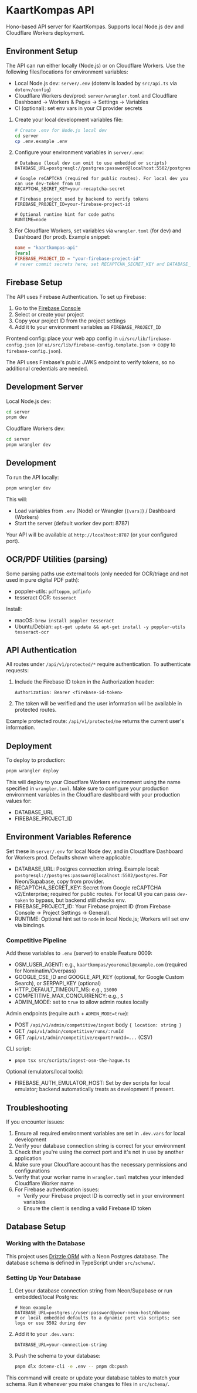 # KaartKompas API

Hono-based API server for KaartKompas. Supports local Node.js dev and Cloudflare Workers deployment.

## Environment Setup

The API can run either locally (Node.js) or on Cloudflare Workers. Use the following files/locations for environment variables:

- Local Node.js dev: `server/.env` (dotenv is loaded by `src/api.ts` via `dotenv/config`)
- Cloudflare Workers dev/prod: `server/wrangler.toml` and Cloudflare Dashboard → Workers & Pages → Settings → Variables
- CI (optional): set env vars in your CI provider secrets

1. Create your local development variables file:
   ```bash
   # Create .env for Node.js local dev
   cd server
   cp .env.example .env
   ```

2. Configure your environment variables in `server/.env`:
   ```env
   # Database (local dev can omit to use embedded or scripts)
   DATABASE_URL=postgresql://postgres:password@localhost:5502/postgres

   # Google reCAPTCHA (required for public routes). For local dev you can use dev-token from UI
   RECAPTCHA_SECRET_KEY=your-recaptcha-secret

   # Firebase project used by backend to verify tokens
   FIREBASE_PROJECT_ID=your-firebase-project-id

   # Optional runtime hint for code paths
   RUNTIME=node
   ```

3. For Cloudflare Workers, set variables via `wrangler.toml` (for dev) and Dashboard (for prod). Example snippet:
   ```toml
   name = "kaartkompas-api"
   [vars]
   FIREBASE_PROJECT_ID = "your-firebase-project-id"
   # never commit secrets here; set RECAPTCHA_SECRET_KEY and DATABASE_URL in Dashboard secrets
   ```

## Firebase Setup

The API uses Firebase Authentication. To set up Firebase:

1. Go to the [Firebase Console](https://console.firebase.google.com)
2. Select or create your project
3. Copy your project ID from the project settings
4. Add it to your environment variables as `FIREBASE_PROJECT_ID`

Frontend config: place your web app config in `ui/src/lib/firebase-config.json` (or `ui/src/lib/firebase-config.template.json` → copy to `firebase-config.json`).

The API uses Firebase's public JWKS endpoint to verify tokens, so no additional credentials are needed.

## Development Server

Local Node.js dev:

```bash
cd server
pnpm dev
```

Cloudflare Workers dev:

```bash
cd server
pnpm wrangler dev
```

## Development

To run the API locally:
```bash
pnpm wrangler dev
```

This will:
- Load variables from `.env` (Node) or Wrangler (`[vars]`) / Dashboard (Workers)
- Start the server (default worker dev port: 8787)

Your API will be available at `http://localhost:8787` (or your configured port).

## OCR/PDF Utilities (parsing)

Some parsing paths use external tools (only needed for OCR/triage and not used in pure digital PDF path):

- poppler-utils: `pdftoppm`, `pdfinfo`
- tesseract OCR: `tesseract`

Install:

- macOS: `brew install poppler tesseract`
- Ubuntu/Debian: `apt-get update && apt-get install -y poppler-utils tesseract-ocr`

## API Authentication

All routes under `/api/v1/protected/*` require authentication. To authenticate requests:

1. Include the Firebase ID token in the Authorization header:
   ```
   Authorization: Bearer <firebase-id-token>
   ```

2. The token will be verified and the user information will be available in protected routes.

Example protected route: `/api/v1/protected/me` returns the current user's information.

## Deployment

To deploy to production:
```bash
pnpm wrangler deploy
```

This will deploy to your Cloudflare Workers environment using the name specified in `wrangler.toml`. Make sure to configure your production environment variables in the Cloudflare dashboard with your production values for:
- DATABASE_URL
- FIREBASE_PROJECT_ID

## Environment Variables Reference

Set these in `server/.env` for local Node dev, and in Cloudflare Dashboard for Workers prod. Defaults shown where applicable.

- DATABASE_URL: Postgres connection string. Example local: `postgresql://postgres:password@localhost:5502/postgres`. For Neon/Supabase, copy from provider.
- RECAPTCHA_SECRET_KEY: Secret from Google reCAPTCHA v2/Enterprise; required for public routes. For local UI you can pass `dev-token` to bypass, but backend still checks env.
- FIREBASE_PROJECT_ID: Your Firebase project ID (from Firebase Console → Project Settings → General).
- RUNTIME: Optional hint set to `node` in local Node.js; Workers will set env via bindings.

### Competitive Pipeline

Add these variables to `.env` (server) to enable Feature 0009:

- OSM_USER_AGENT: e.g., `kaartkompas/youremail@example.com` (required for Nominatim/Overpass)
- GOOGLE_CSE_ID and GOOGLE_API_KEY (optional, for Google Custom Search), or SERPAPI_KEY (optional)
- HTTP_DEFAULT_TIMEOUT_MS: e.g., `15000`
- COMPETITIVE_MAX_CONCURRENCY: e.g., `5`
- ADMIN_MODE: set to `true` to allow admin routes locally

Admin endpoints (require auth + `ADMIN_MODE=true`):
- POST `/api/v1/admin/competitive/ingest` body `{ location: string }`
- GET `/api/v1/admin/competitive/runs/:runId`
- GET `/api/v1/admin/competitive/export?runId=...` (CSV)

CLI script:
- `pnpm tsx src/scripts/ingest-osm-the-hague.ts`

Optional (emulators/local tools):
- FIREBASE_AUTH_EMULATOR_HOST: Set by dev scripts for local emulator; backend automatically treats as development if present.

## Troubleshooting

If you encounter issues:

1. Ensure all required environment variables are set in `.dev.vars` for local development
2. Verify your database connection string is correct for your environment
3. Check that you're using the correct port and it's not in use by another application
4. Make sure your Cloudflare account has the necessary permissions and configurations
5. Verify that your worker name in `wrangler.toml` matches your intended Cloudflare Worker name
6. For Firebase authentication issues:
   - Verify your Firebase project ID is correctly set in your environment variables
   - Ensure the client is sending a valid Firebase ID token 

## Database Setup

### Working with the Database

This project uses [Drizzle ORM](https://orm.drizzle.team) with a Neon Postgres database. The database schema is defined in TypeScript under `src/schema/`.

### Setting Up Your Database

1. Get your database connection string from Neon/Supabase or run embedded/local Postgres:
   ```
   # Neon example
   DATABASE_URL=postgres://user:password@your-neon-host/dbname
   # or local embedded defaults to a dynamic port via scripts; see logs or use 5502 during dev
   ```

2. Add it to your `.dev.vars`:
   ```
   DATABASE_URL=your-connection-string
   ```

3. Push the schema to your database:
   ```bash
   pnpm dlx dotenv-cli -e .env -- pnpm db:push
   ```

This command will create or update your database tables to match your schema. Run it whenever you make changes to files in `src/schema/`.
